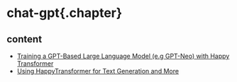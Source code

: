 
# chat-gpt{.chapter}

## content

- [Training a GPT-Based Large Language Model (e.g GPT-Neo) with Happy Transformer](training_a_gpt.md)
- [Using HappyTransformer for Text Generation and More](using_happy_transformer.md)

